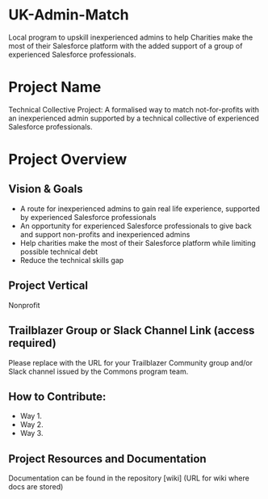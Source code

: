 # UK-Admin-Match
Local program to upskill inexperienced admins to help Charities make the most of their Salesforce platform with the added support of a group of experienced Salesforce professionals.

# Project Name
Technical Collective Project: 
A formalised way to match not-for-profits with an inexperienced admin supported by a technical collective of experienced Salesforce professionals.

# Project Overview
## Vision & Goals
* A route for inexperienced admins to gain real life experience, supported by experienced Salesforce professionals
* An opportunity for experienced Salesforce professionals to give back and support non-profits and inexperienced admins
* Help charities make the most of their Salesforce platform while limiting possible technical debt 
* Reduce the technical skills gap

## Project Vertical
Nonprofit

## Trailblazer Group or Slack Channel Link (access required)
Please replace with the URL for your Trailblazer Community group and/or Slack channel issued by the Commons program team.

## How to Contribute:
- Way 1.
- Way 2. 
- Way 3. 

## Project Resources and Documentation
Documentation can be found in the repository [wiki] (URL for wiki where docs are stored)
